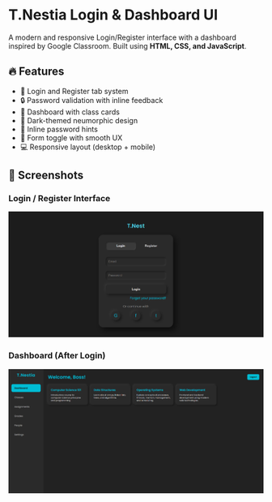 # T.Nestia Login & Dashboard UI

A modern and responsive Login/Register interface with a dashboard inspired by Google Classroom. Built using **HTML, CSS, and JavaScript**.

## 🔥 Features

- 👤 Login and Register tab system
- 🔒 Password validation with inline feedback
- 🧠 Dashboard with class cards
- 🎨 Dark-themed neumorphic design
- 💬 Inline password hints
- 🔁 Form toggle with smooth UX
- 💻 Responsive layout (desktop + mobile)

## 📸 Screenshots

### Login / Register Interface
![Login UI](screenshots/login.png)

### Dashboard (After Login)
![Dashboard UI](screenshots/dashboard.png)


